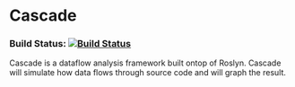# Cascade

### Build Status: [![Build Status](https://dev.azure.com/binarybird/Cascade/_apis/build/status/1?branchName=master)](https://dev.azure.com/binarybird/Cascade/_build/latest?definitionId=1&branchname=master&view=logs)


Cascade is a dataflow analysis framework built ontop of Roslyn. Cascade will simulate how data flows through source code and will graph the result.

